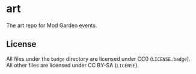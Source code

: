 # art
The art repo for Mod Garden events.

## License
All files under the `badge` directory are licensed under CC0 (`LICENSE.badge`).
All other files are licensed under CC BY-SA (`LICENSE`).

